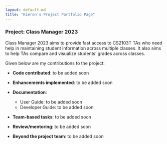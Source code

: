 ```yaml
---
layout: default.md
title: "Kieron's Project Portfolio Page"
---
```


### Project: Class Manager 2023

Class Manager 2023 aims to provide fast access to CS2103T TAs who need help in maintaining student information across multiple classes. It also aims to help TAs compare and visualize students’ grades across classes.

Given below are my contributions to the project:

* **Code contributed**: to be added soon

* **Enhancements implemented**: to be added soon

* **Documentation**:
    * User Guide: to be added soon
    * Developer Guide: to be added soon

* **Team-based tasks**: to be added soon

* **Review/mentoring**: to be added soon

* **Beyond the project team**: to be added soon
